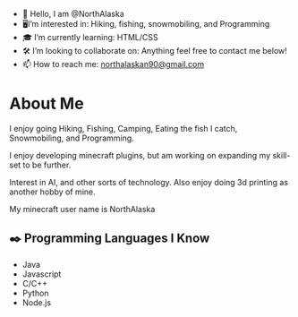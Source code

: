 - 👋 Hello, I am @NorthAlaska
- 🖥I’m interested in: Hiking, fishing, snowmobiling, and Programming
- 🎓 I’m currently learning: HTML/CSS
- 🛠 I’m looking to collaborate on: Anything feel free to contact me below!
- 📫 How to reach me: northalaskan90@gmail.com


# About Me


I enjoy going Hiking, Fishing, Camping, Eating the fish I catch, Snowmobiling, and Programming. 

I enjoy developing minecraft plugins, but am working on expanding my skill-set to be further. 

Interest in AI, and other sorts of technology. Also enjoy doing 3d printing as another hobby of mine.

My minecraft user name is NorthAlaska


## ✒️ Programming Languages I Know

- Java
- Javascript
- C/C++
- Python
- Node.js
